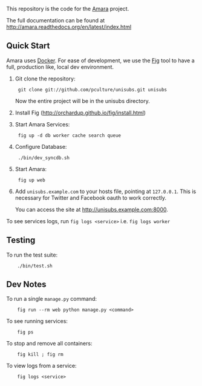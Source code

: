 This repository is the code for the [Amara](http://amara.org) project.

The full documentation can be found at
http://amara.readthedocs.org/en/latest/index.html

[Amara]: http://amara.org

Quick Start
-----------

Amara uses [Docker](http://docker.io).  For ease of development, we use the [Fig](http://orchardup.github.io/fig/) tool to have a full, production like, local dev environment.

1. Git clone the repository:

        git clone git://github.com/pculture/unisubs.git unisubs

   Now the entire project will be in the unisubs directory.

2. Install Fig (http://orchardup.github.io/fig/install.html)

3. Start Amara Services:

        fig up -d db worker cache search queue

4. Configure Database:

        ./bin/dev_syncdb.sh

5. Start Amara:

        fig up web

6. Add `unisubs.example.com` to your hosts file, pointing at `127.0.0.1`.  This
   is necessary for Twitter and Facebook oauth to work correctly.

   You can access the site at <http://unisubs.example.com:8000>.

To see services logs, run `fig logs <service>` i.e. `fig logs worker`

Testing
-------

To run the test suite:

        ./bin/test.sh


Dev Notes
---------

To run a single `manage.py` command:

        fig run --rm web python manage.py <command>

To see running services:

        fig ps

To stop and remove all containers:

        fig kill ; fig rm

To view logs from a service:

        fig logs <service>
